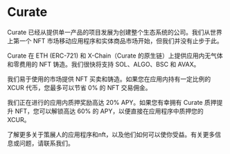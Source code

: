 # Curate



Curate 已经从提供单一产品的项目发展为创建整个生态系统的公司。我们从世界上第一个 NFT 市场移动应用程序和实体商品市场开始，但我们并没有止步于此。

Curate 在 ETH (ERC-721) 和 X-Chain（Curate 的原生链）上提供应用内无气体和零费用的 NFT 铸造。我们很快将支持 SOL、ALGO、BSC 和 AVAX。

我们易于使用的市场提供 NFT 买卖和铸造。如果您在应用内持有一定比例的 XCUR 代币，您最多可以节省 0% 的 NFT 交易佣金。

我们正在进行的应用内质押奖励高达 20% APY。如果您有幸拥有 Curate 质押提升 NFT，您可以解锁高达 60% 的 APY，以便直接在应用程序中质押您的 XCUR。

了解更多关于策展人的应用程序和nft，以及他们如何可以使你受益。有关更多信息或问题，请联系我们。
